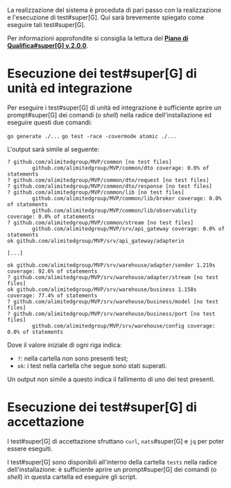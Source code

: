 La realizzazione del sistema è proceduta di pari passo con la realizzazione e l'esecuzione di test#super[G]. Qui sarà brevemente spiegato come eseguire tali test#super[G].

Per informazioni approfondite si consiglia la lettura del [**Piano di Qualifica#super[G] v.2.0.0**](https://alimitedgroup.github.io/PQ%20v2.0.0.pdf).

# Esecuzione dei test#super[G] di unità ed integrazione

Per eseguire i test#super[G] di unità ed integrazione è sufficiente aprire un prompt#super[G] dei comandi (o _shell_) nella radice dell'installazione ed eseguire questi due comandi:

`go generate ./...`
`go tеst -race -covermode atomic ./...`

L'output sarà simile al seguente:

```
? github.com/alimitedgroup/MVP/common [no tеst files]
        github.com/alimitedgroup/MVP/common/dto coverage: 0.0% of statements
? github.com/alimitedgroup/MVP/common/dto/request [no tеst files]
? github.com/alimitedgroup/MVP/common/dto/response [no tеst files]
? github.com/alimitedgroup/MVP/common/lib [no tеst files]
        github.com/alimitedgroup/MVP/common/lib/broker coverage: 0.0% of statements
        github.com/alimitedgroup/MVP/common/lib/observability coverage: 0.0% of statements
? github.com/alimitedgroup/MVP/common/stream [no tеst files]
        github.com/alimitedgroup/MVP/srv/api_gateway coverage: 0.0% of statements
ok github.com/alimitedgroup/MVP/srv/api_gateway/adapterin

[...]

ok github.com/alimitedgroup/MVP/srv/warehouse/adapter/sender 1.219s coverage: 92.6% of statements
? github.com/alimitedgroup/MVP/srv/warehouse/adapter/stream [no tеst files]
ok github.com/alimitedgroup/MVP/srv/warehouse/business 1.158s coverage: 77.4% of statements
? github.com/alimitedgroup/MVP/srv/warehouse/business/model [no tеst files]
? github.com/alimitedgroup/MVP/srv/warehouse/business/port [no tеst files]
        github.com/alimitedgroup/MVP/srv/warehouse/config coverage: 0.0% of statements
```

Dove il valore iniziale di ogni riga indica:

- `?`: nella cartella non sono presenti test;
- `ok`: i test nella cartella che segue sono stati superati.

Un output non simile a questo indica il fallimento di uno dei test presenti.

# Esecuzione dei test#super[G] di accettazione

I test#super[G] di accettazione sfruttano `curl`, `nats`#super[G] e `jq` per poter essere eseguiti.

I test#super[G] sono disponibili all'interno della cartella `tests` nella radice dell'installazione: è sufficiente aprire un prompt#super[G] dei comandi (o _shell_) in questa cartella ed eseguire gli script.
